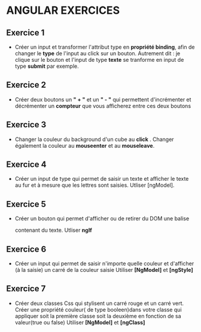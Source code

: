 # ANGULAR EXERCICES

## Exercice 1
* Créer un input et transformer l'attribut type en **propriété binding**, afin de changer le **type** de l'input au click sur un bouton.
  Autrement dit : je clique sur le bouton et l'input de type **texte** se tranforme en input de type **submit** par exemple.
  
## Exercice 2
* Créer deux boutons un **" + "** et un **" - "** qui permettent d'incrémenter et décrémenter un **compteur** que vous afficherez entre ces deux boutons

## Exercice 3
* Changer la couleur du background d'un cube au **click** . Changer également la couleur au **mouseenter** et au **mouseleave**.

## Exercice 4
* Créer un input de type qui permet de saisir un texte et afficher le texte au fur et à mesure que les lettres sont saisies.
    Utliser [ngModel].
    
## Exercice 5
* Créer un bouton qui permet d'afficher ou de retirer du DOM une balise **<p>** contenant du texte.
    Utliser **ngIf**
  
## Exercice 6
* Créer un input qui permet de saisir n'importe quelle couleur et d'afficher (à la saisie) un carré de la couleur saisie
    Utiliser **[NgModel]** et **[ngStyle]**

## Exercice 7
* Créer deux classes Css qui stylisent un carré rouge et un carré vert. Créer une propriété couleur( de type booleen)dans votre classe qui appliquer soit la première classe soit la deuxième en fonction de sa valeur(true ou false)
  Utiliser **[NgModel]** et **[ngClass]**
